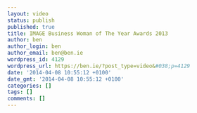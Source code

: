 ```yaml
---
layout: video
status: publish
published: true
title: IMAGE Business Woman of The Year Awards 2013
author: ben
author_login: ben
author_email: ben@ben.ie
wordpress_id: 4129
wordpress_url: https://ben.ie/?post_type=video&#038;p=4129
date: '2014-04-08 10:55:12 +0100'
date_gmt: '2014-04-08 10:55:12 +0100'
categories: []
tags: []
comments: []
---
```


